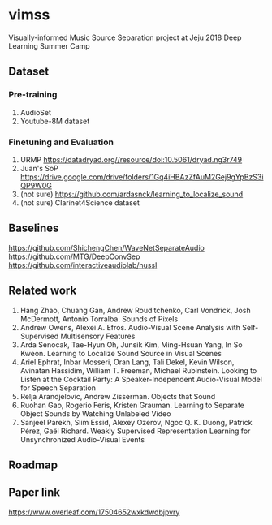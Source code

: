 # vimss
Visually-informed Music Source Separation project at Jeju 2018 Deep Learning Summer Camp


## Dataset

### Pre-training

1. AudioSet
2. Youtube-8M dataset

### Finetuning and Evaluation 
1. URMP https://datadryad.org//resource/doi:10.5061/dryad.ng3r749
2. Juan's SoP https://drive.google.com/drive/folders/1Gq4iHBAzZfAuM2Gej9gYpBzS3iQP9W0G
3. (not sure) https://github.com/ardasnck/learning_to_localize_sound
4. (not sure) Clarinet4Science dataset

## Baselines

https://github.com/ShichengChen/WaveNetSeparateAudio
https://github.com/MTG/DeepConvSep
https://github.com/interactiveaudiolab/nussl

## Related work

1. Hang Zhao, Chuang Gan, Andrew Rouditchenko, Carl Vondrick, Josh McDermott, Antonio Torralba. Sounds of Pixels
2. Andrew Owens, Alexei A. Efros. Audio-Visual Scene Analysis with Self-Supervised Multisensory Features
3. Arda Senocak, Tae-Hyun Oh, Junsik Kim, Ming-Hsuan Yang, In So Kweon. Learning to Localize Sound Source in Visual Scenes
4. Ariel Ephrat, Inbar Mosseri, Oran Lang, Tali Dekel, Kevin Wilson, Avinatan Hassidim, William T. Freeman, Michael Rubinstein. Looking to Listen at the Cocktail Party: A Speaker-Independent Audio-Visual Model for Speech Separation
5. Relja Arandjelovic, Andrew Zisserman. Objects that Sound
6. Ruohan Gao, Rogerio Feris, Kristen Grauman. Learning to Separate Object Sounds by Watching Unlabeled Video
7. Sanjeel Parekh, Slim Essid, Alexey Ozerov, Ngoc Q. K. Duong, Patrick Pérez, Gaël Richard. Weakly Supervised Representation Learning for Unsynchronized Audio-Visual Events

## Roadmap

## Paper link

https://www.overleaf.com/17504652wxkdwdbjpvry
